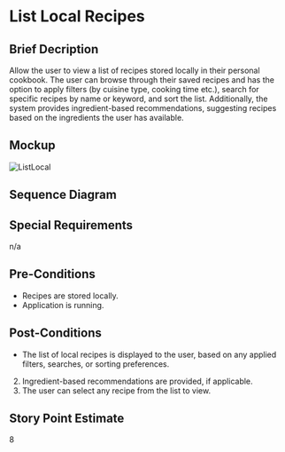 # List Local Recipes
## Brief Decription
Allow the user to view a list of recipes stored locally in their personal cookbook. The user can browse through their saved recipes and has the option to apply filters (by cuisine type, cooking time etc.), search for specific recipes by name or keyword, and sort the list. Additionally, the system provides ingredient-based recommendations, suggesting recipes based on the ingredients the user has available.

## Mockup
![ListLocal](https://github.com/user-attachments/assets/562baaa7-de4f-4c30-a8dc-602dcdc4ae7d)

## Sequence Diagram

## Special Requirements
n/a

## Pre-Conditions
- Recipes are stored locally.
- Application is running.

## Post-Conditions
- The list of local recipes is displayed to the user, based on any applied filters, searches, or sorting preferences.
2. Ingredient-based recommendations are provided, if applicable.
3. The user can select any recipe from the list to view.
  
## Story Point Estimate
8
